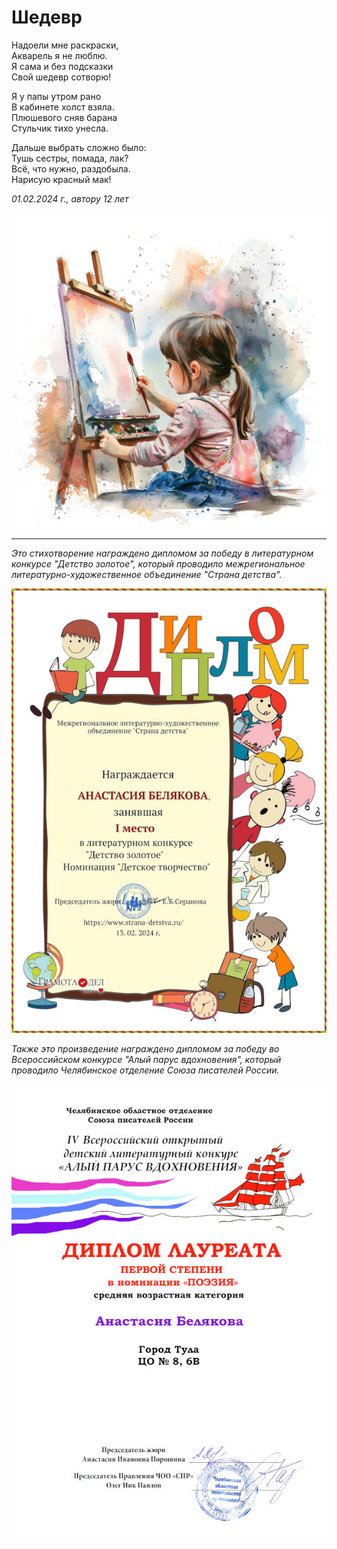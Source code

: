 # Шедевр

Надоели мне раскраски,  
Акварель я не люблю.  
Я сама и без подсказки  
Свой шедевр сотворю!

Я у папы утром рано  
В кабинете холст взяла.  
Плюшевого сняв барана  
Стульчик тихо унесла.

Дальше выбрать сложно было:  
Тушь сестры, помада, лак?  
Всё, что нужно, раздобыла.  
Нарисую красный мак!

*01.02.2024 г., автору 12 лет*

![Шедевр](../images/masterpiece.jpg)

***

*Это стихотворение награждено дипломом за победу в литературном конкурсе "Детство золотое", который проводило межрегиональное литературно-художественное объединение "Страна детства".*

![Диплом "Детство золотое"](../images/achievements/diplom-detstvo.jpg)

*Также это произведение награждено дипломом за победу во Всероссийском конкурсе "Алый парус вдохновения", который проводило Челябинское отделение Союза писателей России.*

![Диплом "Алый парус вдохновения"](../images/achievements/diplom-red-sail-poetry.jpg)
